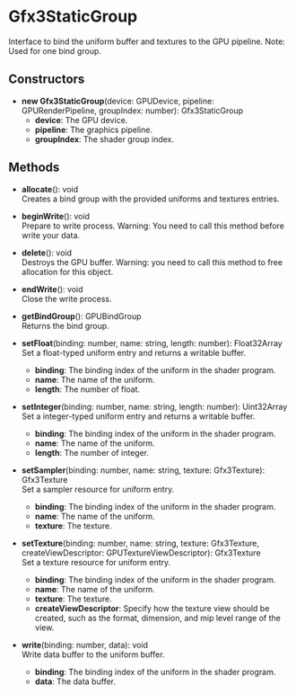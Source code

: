 # Gfx3StaticGroup

Interface to bind the uniform buffer and textures to the GPU pipeline.
Note: Used for one bind group.
## Constructors
- **new Gfx3StaticGroup**(device: GPUDevice, pipeline: GPURenderPipeline, groupIndex: number): Gfx3StaticGroup   
   - **device**: The GPU device.
   - **pipeline**: The graphics pipeline.
   - **groupIndex**: The shader group index.
## Methods
- **allocate**(): void   
Creates a bind group with the provided uniforms and textures entries.

- **beginWrite**(): void   
Prepare to write process.
Warning: You need to call this method before write your data.

- **delete**(): void   
Destroys the GPU buffer.
Warning: you need to call this method to free allocation for this object.

- **endWrite**(): void   
Close the write process.

- **getBindGroup**(): GPUBindGroup   
Returns the bind group.

- **setFloat**(binding: number, name: string, length: number): Float32Array   
Set a float-typed uniform entry and returns a writable buffer.
   - **binding**: The binding index of the uniform in the shader program.
   - **name**: The name of the uniform.
   - **length**: The number of float.

- **setInteger**(binding: number, name: string, length: number): Uint32Array   
Set a integer-typed uniform entry and returns a writable buffer.
   - **binding**: The binding index of the uniform in the shader program.
   - **name**: The name of the uniform.
   - **length**: The number of integer.

- **setSampler**(binding: number, name: string, texture: Gfx3Texture): Gfx3Texture   
Set a sampler resource for uniform entry.
   - **binding**: The binding index of the uniform in the shader program.
   - **name**: The name of the uniform.
   - **texture**: The texture.

- **setTexture**(binding: number, name: string, texture: Gfx3Texture, createViewDescriptor: GPUTextureViewDescriptor): Gfx3Texture   
Set a texture resource for uniform entry.
   - **binding**: The binding index of the uniform in the shader program.
   - **name**: The name of the uniform.
   - **texture**: The texture.
   - **createViewDescriptor**: Specify how the texture view should be created, such as the format, dimension, and mip
level range of the view.

- **write**(binding: number, data): void   
Write data buffer to the uniform buffer.
   - **binding**: The binding index of the uniform in the shader program.
   - **data**: The data buffer.
